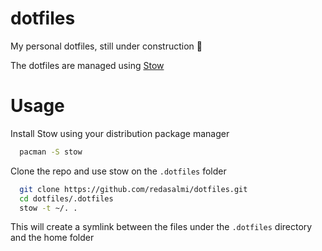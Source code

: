 # dotfiles

My personal dotfiles, still under construction 🚧

The dotfiles are managed using [Stow](https://www.gnu.org/software/stow/)

# Usage

Install Stow using your distribution package manager

```bash
  pacman -S stow
```

Clone the repo and use stow on the `.dotfiles` folder

```bash
  git clone https://github.com/redasalmi/dotfiles.git
  cd dotfiles/.dotfiles
  stow -t ~/. .
```

This will create a symlink between the files under the `.dotfiles` directory and the home folder
